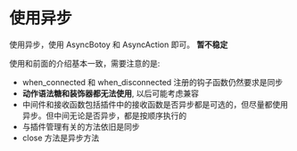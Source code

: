 # 使用异步

使用异步，使用 AsyncBotoy 和 AsyncAction 即可。 **暂不稳定**

使用和前面的介绍基本一致，需要注意的是:

- when_connected 和 when_disconnected 注册的钩子函数仍然要求是同步
- **动作语法糖和装饰器都无法使用**, 以后可能考虑兼容
- 中间件和接收函数包括插件中的接收函数是否异步都是可选的，但尽量都使用异步。但中间无论是否异步，都是按顺序执行的
- 与插件管理有关的方法依旧是同步
- close 方法是异步方法
